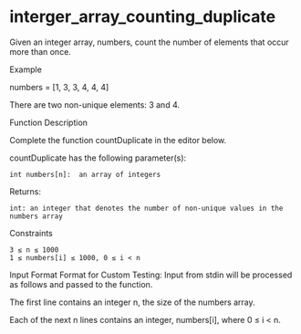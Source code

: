 # interger_array_counting_duplicate

Given an integer array, numbers, count the number of elements that occur more than once.

 

Example

numbers = [1, 3, 3, 4, 4, 4]

 

There are two non-unique elements: 3 and 4.

 

Function Description

Complete the function countDuplicate in the editor below.

 

countDuplicate has the following parameter(s):

    int numbers[n]:  an array of integers

 

Returns:

    int: an integer that denotes the number of non-unique values in the numbers array

 

Constraints

    3 ≤ n ≤ 1000
    1 ≤ numbers[i] ≤ 1000, 0 ≤ i < n



Input Format Format for Custom Testing:
Input from stdin will be processed as follows and passed to the function.

 

The first line contains an integer n, the size of the numbers array.

Each of the next n lines contains an integer, numbers[i], where 0 ≤ i < n.
